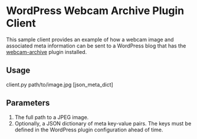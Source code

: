 WordPress Webcam Archive Plugin Client
======================================

This sample client provides an example of how a webcam image and associated meta information can be sent to a WordPress blog that has the [webcam-archive][1] plugin installed.

Usage
-----

client.py path/to/image.jpg [json_meta_dict]

Parameters
----------

 1. The full path to a JPEG image.
 1. Optionally, a JSON dictionary of meta key-value pairs. The keys must be defined in the WordPress plugin configuration ahead of time.


  [1]: https://github.com/davemasse/webcam-archive